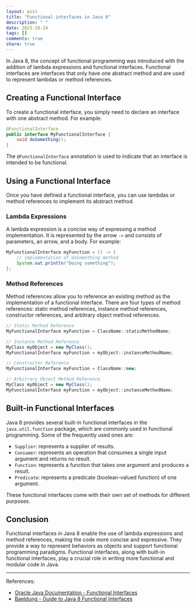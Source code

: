 ```yaml
---
layout: post
title: "Functional interfaces in Java 8"
description: " "
date: 2023-10-24
tags: []
comments: true
share: true
---
```


In Java 8, the concept of functional programming was introduced with the addition of lambda expressions and functional interfaces. Functional interfaces are interfaces that only have one abstract method and are used to represent lambdas or method references.

## Creating a Functional Interface

To create a functional interface, you simply need to declare an interface with one abstract method. For example:

```java
@FunctionalInterface
public interface MyFunctionalInterface {
    void doSomething();
}
```

The `@FunctionalInterface` annotation is used to indicate that an interface is intended to be functional.

## Using a Functional Interface

Once you have defined a functional interface, you can use lambdas or method references to implement its abstract method.

### Lambda Expressions

A lambda expression is a concise way of expressing a method implementation. It is represented by the arrow `->` and consists of parameters, an arrow, and a body. For example:

```java
MyFunctionalInterface myFunction = () -> {
    // implementation of doSomething method
    System.out.println("Doing something");
};
```

### Method References

Method references allow you to reference an existing method as the implementation of a functional interface. There are four types of method references: static method references, instance method references, constructor references, and arbitrary object method references.

```java
// Static Method Reference
MyFunctionalInterface myFunction = ClassName::staticMethodName;

// Instance Method Reference
MyClass myObject = new MyClass();
MyFunctionalInterface myFunction = myObject::instanceMethodName;

// Constructor Reference
MyFunctionalInterface myFunction = ClassName::new;

// Arbitrary Object Method Reference
MyClass myObject = new MyClass();
MyFunctionalInterface myFunction = myObject::instanceMethodName;
```

## Built-in Functional Interfaces

Java 8 provides several built-in functional interfaces in the `java.util.function` package, which are commonly used in functional programming. Some of the frequently used ones are:

- `Supplier`: represents a supplier of results.
- `Consumer`: represents an operation that consumes a single input argument and returns no result.
- `Function`: represents a function that takes one argument and produces a result.
- `Predicate`: represents a predicate (boolean-valued function) of one argument.

These functional interfaces come with their own set of methods for different purposes.

## Conclusion

Functional interfaces in Java 8 enable the use of lambda expressions and method references, making the code more concise and expressive. They provide a way to represent behaviors as objects and support functional programming paradigms. Functional interfaces, along with built-in functional interfaces, play a crucial role in writing more functional and modular code in Java.

---
References:
- [Oracle Java Documentation - Functional Interfaces](https://docs.oracle.com/javase/8/docs/api/java/util/function/package-summary.html)
- [Baeldung - Guide to Java 8 Functional Interfaces](https://www.baeldung.com/java-8-functional-interfaces)